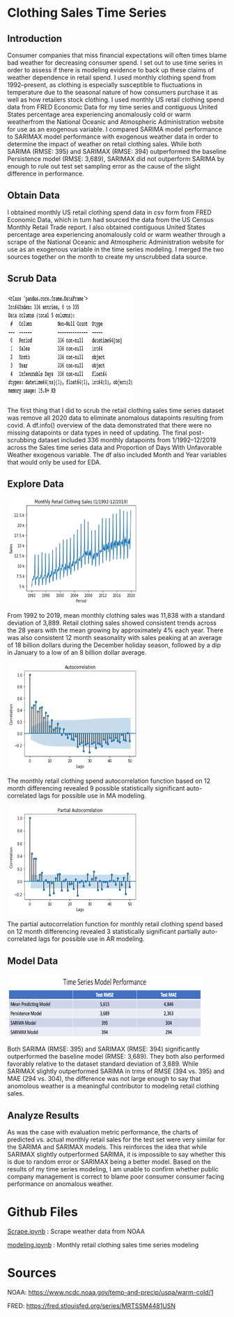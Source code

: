 # Clothing Sales Time Series

## Introduction
Consumer companies that miss financial expectations will often times blame bad weather for decreasing consumer spend. I set out to use time series in order to assess if there is modeling evidence to back up these claims of weather dependence in retail spend. I used monthly clothing spend from 1992–present, as clothing is especially susceptible to fluctuations in temperature due to the seasonal nature of how consumers purchase it as well as how retailers stock clothing. I used monthly US retail clothing spend data from FRED Economic Data for my time series and contiguous United States percentage area experiencing anomalously cold or warm weatherfrom the National Oceanic and Atmospheric Administration website for use as an exogenous variable.  I compared SARIMA model performance to SARIMAX model performance with exogenous weather data in order to determine the impact of weather on retail clothing sales.  While both SARIMA (RMSE: 395) and SARIMAX (RMSE: 394) outperformed the baseline Persistence model (RMSE: 3,689), SARIMAX did not outperform SARIMA by enough to rule out test set sampling error as the cause of the slight difference in performance.

## Obtain Data

I obtained monthly US retail clothing spend data in csv form from FRED Economic Data, which in turn had sourced the data from the US Census Monthly Retail Trade report. I also obtained contiguous United States percentage area experiencing anomalously cold or warm weather through a scrape of the National Oceanic and Atmospheric Administration website for use as an exogenous variable in the time series modeling.  I merged the two sources together on the month to create my unscrubbed data source.

## Scrub Data

<a href="url"><img src="https://github.com/blantj/clothing_sales_time_series/blob/main/Images/df_info.png" align="middle" height="250" width="300" ></a>

The first thing that I did to scrub the retail clothing sales time series dataset was remove all 2020 data to eliminate anomalous datapoints resulting from covid. A df.info() overview of the data demonstrated that there were no missing datapoints or data types in need of updating. The final post-scrubbing dataset included 336 monthly datapoints from 1/1992–12/2019 across the Sales time series data and Proportion of Days With Unfavorable Weather exogenous variable. The df also included Month and Year variables that would only be used for EDA.

## Explore Data

<a href="url"><img src="https://github.com/blantj/clothing_sales_time_series/blob/main/Images/time_series_chart.png" align="middle" height="250" width="300" ></a>

From 1992 to 2019, mean monthly clothing sales was 11,838 with a standard deviation of 3,889. Retail clothing sales showed consistent trends across the 28 years with the mean growing by approximately 4% each year. There was also consistent 12 month seasonality with sales peaking at an average of 18 billion dollars during the December holiday season, followed by a dip in January to a low of an 8 billion dollar average.

<a href="url"><img src="https://github.com/blantj/clothing_sales_time_series/blob/main/Images/acf.png" align="middle" height="250" width="300" ></a>

The monthly retail clothing spend autocorrelation function based on 12 month differencing revealed 9 possible statistically significant auto-correlated lags for possible use in MA modeling.

<a href="url"><img src="https://github.com/blantj/clothing_sales_time_series/blob/main/Images/pacf.png" align="middle" height="250" width="300" ></a>

The partial autocorrelation function for monthly retail clothing spend based on 12 month differencing revealed 3 statistically significant partially auto-correlated lags for possible use in AR modeling.

## Model Data

<a href="url"><img src="https://github.com/blantj/clothing_sales_time_series/blob/main/Images/model_performance.png" align="middle" height="150" width="450" ></a>

Both SARIMA (RMSE: 395) and SARIMAX (RMSE: 394) significantly outperformed the baseline model (RMSE: 3,689). They both also performed favorably relative to the dataset standard deviation of 3,889. While SARIMAX slightly outperformed SARIMA in trms of RMSE (394 vs. 395) and MAE (294 vs. 304), the difference was not large enough to say that anomolous weather is a meaningful contributor to modeling retail clothing sales.

## Analyze Results

As was the case with evaluation metric performance, the charts of predicted vs. actual monthly retail sales for the test set were very similar for the SARIMA and SARIMAX models. This reinforces the idea that while SARIMAX slightly outperformed SARIMA, it is impossible to say whether this is due to random error or SARIMAX being a better model. Based on the results of my time series modeling, I am unable to confirm whether public company management is correct to blame poor consumer consumer facing performance on anomalous weather.


# Github Files
[Scrape.ipynb](https://github.com/blantj/clothing_sales_time_series/blob/main/Scrape.ipynb) :  Scrape weather data from NOAA

[modeling.ipynb](https://github.com/blantj/clothing_sales_time_series/blob/main/modeling.ipynb) :  Monthly retail clothing sales time series modeling

# Sources
NOAA: https://www.ncdc.noaa.gov/temp-and-precip/uspa/warm-cold/1

FRED: https://fred.stlouisfed.org/series/MRTSSM4481USN

